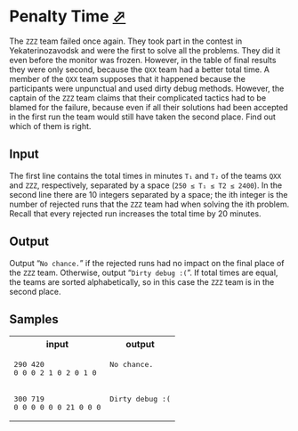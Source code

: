 # Penalty Time [⬀](https://acm.timus.ru/problem.aspx?space=1&num=1636)

The `ZZZ` team failed once again. They took part in the contest in Yekaterinozavodsk and were the first to solve all the problems. They did it even before the monitor was frozen. However, in the table of final results they were only second, because the `QXX` team had a better total time. A member of the `QXX` team supposes that it happened because the participants were unpunctual and used dirty debug methods. However, the captain of the `ZZZ` team claims that their complicated tactics had to be blamed for the failure, because even if all their solutions had been accepted in the first run the team would still have taken the second place. Find out which of them is right.

## Input

The first line contains the total times in minutes `T₁` and `T₂` of the teams `QXX` and `ZZZ`, respectively, separated by a space (`250 ≤ T₁ ≤ T2 ≤ 2400`). In the second line there are 10 integers separated by a space; the ith integer is the number of rejected runs that the `ZZZ` team had when solving the ith problem. Recall that every rejected run increases the total time by 20 minutes.

## Output

Output “`No chance.`” if the rejected runs had no impact on the final place of the `ZZZ` team. Otherwise, output “`Dirty debug :(`”. If total times are equal, the teams are sorted alphabetically, so in this case the `ZZZ` team is in the second place.

## Samples

<table>
<tr>
<th>input</th>
<th>output</th>
</tr>
<tr>
<td style="vertical-align: top">
<pre style="white-space:pre">
290 420
0 0 0 2 1 0 2 0 1 0
</pre>
</td>
<td style="vertical-align: top">
<pre style="white-space:pre">
No chance.
</pre>
</td>
</tr>
<tr>
<td style="vertical-align: top">
<pre style="white-space:pre">
300 719
0 0 0 0 0 0 21 0 0 0
</pre>
</td>
<td style="vertical-align: top">
<pre style="white-space:pre">
Dirty debug :(
</pre>
</td>
</tr>
</table>
